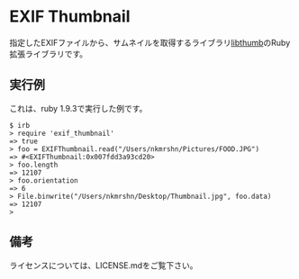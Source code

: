 EXIF Thumbnail
==============

指定したEXIFファイルから、サムネイルを取得するライブラリ[libthumb](https://github.com/nkmrshn/libthumb)のRuby拡張ライブラリです。

実行例
------

これは、ruby 1.9.3で実行した例です。

    $ irb
    > require 'exif_thumbnail'
    => true 
    > foo = EXIFThumbnail.read("/Users/nkmrshn/Pictures/FOOD.JPG")
    => #<EXIFThumbnail:0x007fdd3a93cd20> 
    > foo.length
    => 12107 
    > foo.orientation
    => 6 
    > File.binwrite("/Users/nkmrshn/Desktop/Thumbnail.jpg", foo.data)
    => 12107 
    >

備考
----

ライセンスについては、LICENSE.mdをご覧下さい。
